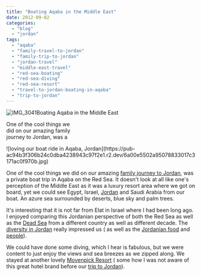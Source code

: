 ```yaml
---
title: "Boating Aqaba in the Middle East"
date: 2012-09-02
categories: 
  - "blog"
  - "jordan"
tags: 
  - "aqaba"
  - "family-travel-to-jordan"
  - "family-trip-to-jordan"
  - "jordan-travel"
  - "middle-east-travel"
  - "red-sea-boating"
  - "red-sea-diving"
  - "red-sea-resort"
  - "travel-to-jordan-boating-in-aqaba"
  - "trip-to-jordan"
---
```


![IMG_3041](https://pub-ac94b3f306b24c0dba4238943c97f2e1.r2.dev/6a00e5502a95078833017c3171abd3970b.jpg)Boating Aqaba in the Middle East

One of the cool things we  
did on our amazing family  
journey to Jordan, was a

<!--more--> ![loving our boat ride in Aqaba, Jordan](https://pub-ac94b3f306b24c0dba4238943c97f2e1.r2.dev/6a00e5502a95078833017c3171ac0f970b.jpg)  
  
One of the cool things we did on our amazing [family journey to Jordan](http://soultravelers3new.local/2011/05/jordan-family-travel-is-it-safe.html "family vacation jordan"), was a private boat trip in Aqaba on the Red Sea. It doesn't look at all like one's perception of the Middle East as it was a luxury resort area where we got on board, yet we could see Egypt, Israel, [Jordan](http://soultravelers3new.local/2011/05/jordan-tourismsmartest-.html "Jordan tourism") and Saudi Arabia from our boat. An azure sea surrounded by deserts, blue sky and palm trees.  
  
It's interesting that it is not far from Elat in Israel where I had been long ago. I enjoyed comparing this Jordanian perspective of both the Red Sea as well as the [Dead Sea](http://soultravelers3new.local/2011/11/dead-sea-delights-for-families.html "dead sea travel") from a different country as well as different decade. The [diversity in Jordan](http://soultravelers3new.local/2012/07/wadi-rum-jordan.html "Jordan diversity wadi rum") really impressed us ( as well as the [Jordanian food](http://soultravelers3new.local/2012/03/jordan-means-delicious-food.html "great jordanian food") and [people](http://soultravelers3new.local/2012/04/people-of-jordan.html "Jordan people")).  
  
We could have done some diving, which I hear is fabulous, but we were content to just enjoy the views and sea breezes as we zipped along. We stayed at another lovely [Movenpick Resort](http://www.moevenpick-hotels.com/en/pub/hotels_resorts/worldmap/aqaba/welcome.cfm "Movenpick resort aqaba, Jordan") ( some how I was not aware of this great hotel brand before our [trip to Jordan](http://soultravelers3new.local/2011/06/family-vacation-petra-wow-.html "family trip to Jordan")).
